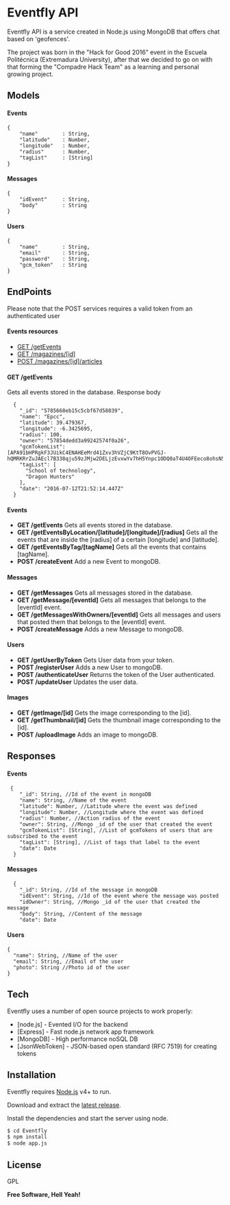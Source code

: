 # Eventfly API

Eventfly API is a service created in Node.js using MongoDB that offers chat based on 'geofences'. 

The project was born in the "Hack for Good 2016" event in the Escuela Politécnica (Extremadura University), after that we decided to go on with that forming the "Compadre Hack Team" as a learning and personal growing project.

## Models

#### Events
```
{
    "name"        : String,
    "latitude"    : Number,
    "longitude"   : Number,
    "radius"      : Number,
    "tagList"     : [String]
}
```
#### Messages
```
{
    "idEvent"     : String,
    "body"        : String  
}
```
#### Users
```
{
    "name"        : String,
    "email"       : String,
    "password"    : String,
    "gcm_token"   : String
}
```

## EndPoints

Please note that the POST services requires a valid token from an authenticated user

#### Events resources
  - [GET /getEvents](#get-getevents)
  - [GET /magazines/[id]](#get-magazinesid)
  - [POST /magazines/[id]/articles](#post-magazinesidarticles)
  
#### GET /getEvents 
Gets all events stored in the database.
Response body
```
  {
    "_id": "5785668eb15c5cbf67d58039",
    "name": "Epcc",
    "latitude": 39.479367,
    "longitude": -6.3425695,
    "radius": 100,
    "owner": "57854dedd3a99242574f0a26",
    "gcmTokenList": [APA91bHPRgkF3JUikC4ENAHEeMrd41Zxv3hVZjC9KtT8OvPVGJ-hQMRKRrZuJAEcl7B338qju59zJMjw2DELjzEvxwYv7hH5Ynpc1ODQ0aT4U4OFEeco8ohsN5PjL1iC2dNtk2BAokeMCg2ZXKqpc8FXKmhX94kIxQ],
    "tagList": [
      "School of technology",
      "Dragon Hunters"
    ],
    "date": "2016-07-12T21:52:14.447Z"
  }
  ```
#### Events
  
- **GET /getEvents** Gets all events stored in the database.
- **GET /getEventsByLocation/[latitude]/[longitude]/[radius]** Gets all the events that are inside the [radius] of a certain [longitude] and [latitude].
- **GET /getEventsByTag/[tagName]** Gets all the events that contains [tagName]. 
- **POST /createEvent** Add a new Event to mongoDB.

#### Messages

- **GET /getMessages** Gets all messages stored in the database.
- **GET /getMessage/[eventId]** Gets all messages that belongs to the [eventId] event.
- **GET /getMessagesWithOwners/[eventId]** Gets all messages and users that posted them that belongs to the [eventId] event.
- **POST /createMessage** Adds a new Message to mongoDB.

#### Users

- **GET /getUserByToken** Gets User data from your token.
- **POST /registerUser** Adds a new User to mongoDB.
- **POST /authenticateUser** Returns the token of the User authenticated.
- **POST /updateUser** Updates the user data.

#### Images

- **GET /getImage/[id]** Gets the image corresponding to the [id].
- **GET /getThumbnail/[id]** Gets the thumbnail image corresponding to the [id].
- **POST /uploadImage** Adds an image to mongoDB.

## Responses 
#### Events
```
 {
    "_id": String, //Id of the event in mongoDB
    "name": String, //Name of the event
    "latitude": Number, //Latitude where the event was defined
    "longitude": Number, //Longitude where the event was defined
    "radius": Number, //Action radius of the event
    "owner": String, //Mongo _id of the user that created the event
    "gcmTokenList": [String], //List of gcmTokens of users that are subscribed to the event
    "tagList": [String], //List of tags that label to the event
    "date": Date
  }
```
#### Messages
```
  {
    "_id": String, //Id of the message in mongoDB
    "idEvent": String, //Id of the event where the message was posted
    "idOwner": String, //Mongo _id of the user that created the message
    "body": String, //Content of the message
    "date": Date 
``` 
#### Users
```
{
  "name": String, //Name of the user
  "email": String, //Email of the user
  "photo": String //Photo id of the user
}
```
## Tech

Eventfly uses a number of open source projects to work properly:

* [node.js] - Evented I/O for the backend
* [Express] - Fast node.js network app framework 
* [MongoDB] - High performance noSQL DB
* [JsonWebToken] - JSON-based open standard (RFC 7519) for creating tokens

## Installation

Eventfly requires [Node.js](https://nodejs.org/) v4+ to run.

Download and extract the [latest release](https://github.com/CompadreHackTeam/Eventfly).

Install the dependencies and start the server using node.

```sh
$ cd Eventfly
$ npm install 
$ node app.js
```

License
----

GPL

**Free Software, Hell Yeah!**